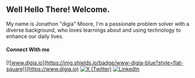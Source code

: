## Well Hello There! Welcome.

My name is Jonathon "digia" Moore, I'm a passionate problem solver with a diverse background, who loves learnings about and using technology to enhance our daily lives.

#### Connect With me

[![www.digia.io](https://img.shields.io/badge/www-digia-blue?style=flat-square)](https://www.digia.io)
 [![X (Twitter)](https://img.shields.io/badge/twitter-%231DA1F2.svg?style=for-the-badge&logo=Twitter&logoColor=white)](https://twitter.com/iamdigia)
 [![LinkedIn](https://img.shields.io/badge/linkedin-%230077B5.svg?style=for-the-badge&logo=linkedin&logoColor=white)](https://www.linkedin.com/in/jonathon-digia-moore/)
